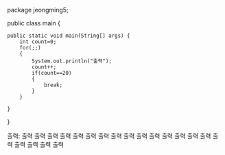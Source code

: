 package jeongming5;

public class main {

	public static void main(String[] args) {
		int count=0;
		for(;;)
		{
			System.out.println("출력");
			count++;
			if(count==20)
			{
				break;
			}
		}

	}

}

출력:
출력
출력
출력
출력
출력
출력
출력
출력
출력
출력
출력
출력
출력
출력
출력
출력
출력
출력
출력
출력
